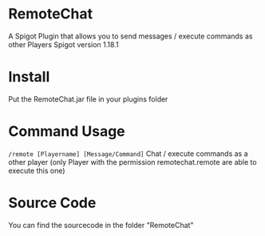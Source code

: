 # RemoteChat
A Spigot Plugin that allows you to send messages / execute commands as other Players
Spigot version 1.18.1
# Install
Put the RemoteChat.jar file in your plugins folder
# Command Usage
`/remote [Playername] [Message/Command]`
Chat / execute commands as a other player (only Player with the permission remotechat.remote are able to execute this one)
# Source Code
You can find the sourcecode in the folder "RemoteChat"
